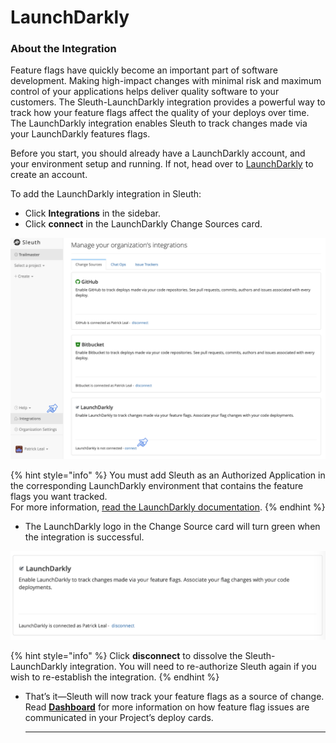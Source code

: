 # LaunchDarkly

### About the Integration

Feature flags have quickly become an important part of software development. Making high-impact changes with minimal risk and maximum control of your applications helps deliver quality software to your customers. The Sleuth-LaunchDarkly integration provides a powerful way to track how your feature flags affect the quality of your deploys over time. The LaunchDarkly integration enables Sleuth to track changes made via your LaunchDarkly features flags.

Before you start, you should already have a LaunchDarkly account, and your environment setup and running. If not, head over to [LaunchDarkly](https://app.launchdarkly.com/) to create an account. 

To add the LaunchDarkly integration in Sleuth:

* Click **Integrations** in the sidebar.
* Click **connect** in the LaunchDarkly Change Sources card.

![](../.gitbook/assets/integration_connect_sleuth_01.png)

{% hint style="info" %}
You must add Sleuth as an Authorized Application in the corresponding LaunchDarkly environment that contains the feature flags you want tracked.  
For more information, [read the LaunchDarkly documentation](https://docs.launchdarkly.com/integrations/oauth).
{% endhint %}

* The LaunchDarkly logo in the Change Source card will turn green when the integration is successful. 

![](../.gitbook/assets/screen-shot-2020-03-31-at-3.52.19-pm.png)

{% hint style="info" %}
Click **disconnect** to dissolve the Sleuth-LaunchDarkly integration. You will need to re-authorize Sleuth again if you wish to re-establish the integration.
{% endhint %}

* That’s it—Sleuth will now track your feature flags as a source of change. Read [**Dashboard**](../dashboard.md) for more information on how feature flag issues are communicated in your Project’s deploy cards. 

  
  ****



